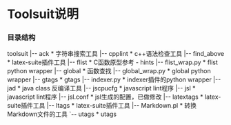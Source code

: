 Toolsuit说明
============

### 目录结构 ###

toolsuit
|-- ack                                     * 字符串搜索工具
|-- cpplint                                 * c++语法检查工具
|-- find_above                              * latex-suite插件工具
|-- flist                                   * C函数原型参考 - hints
|-- flist_wrap.py                           * flist python wrapper
|-- global                                  * 函数查找
|-- global_wrap.py                          * global python wrapper
|-- gtags                                   * gtags
|-- indexer.py                              * indexer插件的python wrapper
|-- jad                                     * java class 反编译工具
|-- jscpucfg                                * javascript lint程序
|-- jsl                                     * javascript lint程序
|-- jsl.conf                                * jsl生成的配置，已做修改
|-- latextags                               * latex-suite插件工具
|-- ltags                                   * latex-suite插件工具
|-- Markdown.pl                             * 转换Markdown文件的工具
`-- utags                                   * utags

